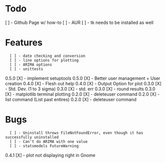 # Todo
[ ] - Github Page w/ how-to
[ ] - AUR
[ ] - tk needs to be installed as well

# Features
      [ ] - date checking and conversion
      [ ] - line options for plotting
      [ ] - ARIMA options
      [ ] - unittests
0.5.0 [X] - implement setuptools
0.5.0 [X] - Better user management + User creation
0.4.0 [X] - Flesh out help
0.4.0 [X] - Output Option for plot
0.3.0 [X] - Std. Dev. (1 to 3 sigma)
0.3.0 [X] - std. err
0.3.0 [X] - round results
0.3.0 [X] - matplotlib terminal plotting
0.2.0 [X] - deleteuser command
0.2.0 [X] - list command (List past entires)
0.2.0 [X] - deleteuser command

# Bugs
      [ ] - Uninstall throws FileNotFoundError, even though it has successfully uninstalled
      [ ] - Can't do ARIMA with one value
      [ ] - statsmodels FutureWarning
0.4.1 [X] - plot not displaying right in Gnome
